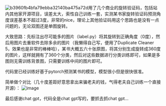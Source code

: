 ![b3960fb4bfa79ebba32140ba475a72d](https://github.com/8yteDance/RotateCaptcha/assets/164896531/0107522c-206d-4ff6-8ca0-c352510b508a)用了几个商业的旋转验证码，包括站内其他家开源项目，误差太大，索性自己训练一套，实测某书家旋转验证码预测角度误差基本不超过3度，非常的nice，理论上其他验证码用这个思路也是没有一点问题的，无论双图还是单图旋转。

大致思路：先标注出尽可能多的图片（label.py）将其旋转到正确角度（0度），然后用图片去重软件去除多余的图片（我懒得自己写，便用了Duplicate Cleaner 5，效果也是非常的棒棒哈），某书大概五六十张原图，将其分别生成旋转成360度的图片，这样就拥有了360个分类，然后对这些数据进行分类训练即可，如果是多图则无需训练背景图，只需要训练中间的图片即可。

代码里已经训练好基于pytorch预测某书的模型，模型很小但是很快很准。

简单做个对比（几十度差距好意思拿出来骗老夫的钱，气得老夫自己训练一个直接开源）：
![image](https://github.com/8yteDance/RotateCaptcha/assets/164896531/4da2c200-3e9d-4e30-b5aa-454ea5b1c980)


最后感谢chat gpt，代码全是chat gpt写的，要抓去抓chat gpt...
